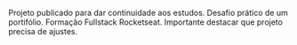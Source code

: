 Projeto publicado para dar continuidade aos estudos. Desafio prático de um portifólio. Formação Fullstack Rocketseat.
Importante destacar que projeto precisa de ajustes.
